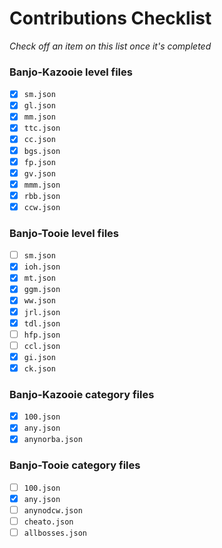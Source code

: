 # Contributions Checklist
*Check off an item on this list once it's completed*

### Banjo-Kazooie level files
- [x] `sm.json`
- [x] `gl.json`
- [x] `mm.json`
- [x] `ttc.json`
- [x] `cc.json`
- [x] `bgs.json`
- [x] `fp.json`
- [x] `gv.json`
- [x] `mmm.json`
- [x] `rbb.json`
- [x] `ccw.json`

### Banjo-Tooie level files
- [ ] `sm.json`
- [x] `ioh.json`
- [x] `mt.json`
- [x] `ggm.json`
- [x] `ww.json`
- [x] `jrl.json`
- [x] `tdl.json`
- [ ] `hfp.json`
- [ ] `ccl.json`
- [x] `gi.json`
- [x] `ck.json`

### Banjo-Kazooie category files
- [x] `100.json`
- [x] `any.json`
- [x] `anynorba.json`

### Banjo-Tooie category files
- [ ] `100.json`
- [x] `any.json`
- [ ] `anynodcw.json`
- [ ] `cheato.json`
- [ ] `allbosses.json`

